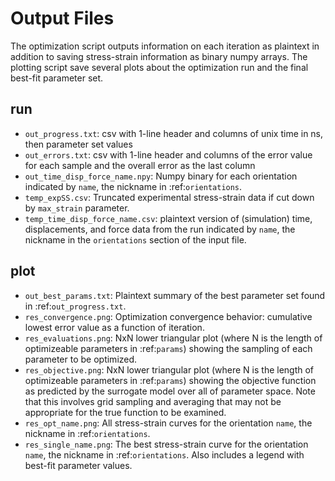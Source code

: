 # Output Files

The optimization script outputs information on each iteration as plaintext in addition to saving stress-strain information as binary numpy arrays. 
The plotting script save several plots about the optimization run and the final best-fit parameter set.


## run

* `out_progress.txt`: csv with 1-line header and columns of unix time in ns, then parameter set values
* `out_errors.txt`: csv with 1-line header and columns of the error value for each sample and the overall error as the last column
* `out_time_disp_force_name.npy`: Numpy binary for each orientation indicated by ``name``, the nickname in :ref:`orientations`.
* `temp_expSS.csv`: Truncated experimental stress-strain data if cut down by `max_strain` parameter.
* `temp_time_disp_force_name.csv`: plaintext version of (simulation) time, displacements, and force data from the run indicated by `name`, the nickname in the `orientations` section of the input file.


## plot

* `out_best_params.txt`: Plaintext summary of the best parameter set found in :ref:`out_progress.txt`.
* `res_convergence.png`: Optimization convergence behavior: cumulative lowest error value as a function of iteration.
* `res_evaluations.png`: NxN lower triangular plot (where N is the length of optimizeable parameters in :ref:`params`) showing the sampling of each parameter to be optimized.
* `res_objective.png`: NxN lower triangular plot (where N is the length of optimizeable parameters in :ref:`params`) showing the objective function as predicted by the surrogate model over all of parameter space. Note that this involves grid sampling and averaging that may not be appropriate for the true function to be examined.
* `res_opt_name.png`: All stress-strain curves for the orientation ``name``, the nickname in :ref:`orientations`.
* `res_single_name.png`: The best stress-strain curve for the orientation ``name``, the nickname in :ref:`orientations`. Also includes a legend with best-fit parameter values.
